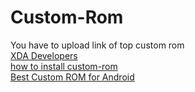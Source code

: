 # Custom-Rom
You have to upload link of top custom rom
<br>
<a href="https://www.xda-developers.com/tag/custom-rom/">XDA Developers<a>
<br>
<a href="https://www.wikihow.com/Install-a-Custom-ROM-on-Android">how to install custom-rom<a>
<br>
<a href="https://beebom.com/best-custom-roms-android-phones/">Best Custom ROM for Android</a>
<br>
